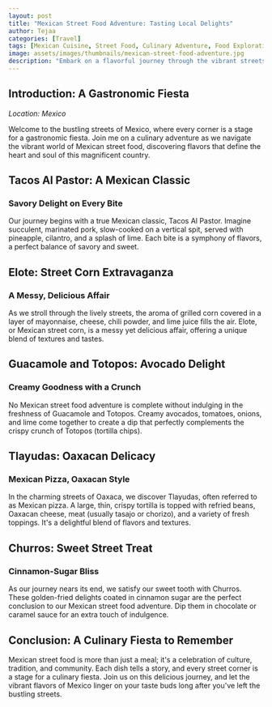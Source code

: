 ```yaml
---
layout: post
title: "Mexican Street Food Adventure: Tasting Local Delights"
author: Tejaa
categories: [Travel]
tags: [Mexican Cuisine, Street Food, Culinary Adventure, Food Exploration]
image: assets/images/thumbnails/mexican-street-food-adventure.jpg
description: "Embark on a flavorful journey through the vibrant streets of Mexico, indulging in the rich tapestry of local street food. Join us as we explore the diverse and mouthwatering delights of Mexican cuisine."
---
```


## Introduction: A Gastronomic Fiesta

*Location: Mexico*

Welcome to the bustling streets of Mexico, where every corner is a stage for a gastronomic fiesta. Join me on a culinary adventure as we navigate the vibrant world of Mexican street food, discovering flavors that define the heart and soul of this magnificent country.

## Tacos Al Pastor: A Mexican Classic

### Savory Delight on Every Bite

Our journey begins with a true Mexican classic, Tacos Al Pastor. Imagine succulent, marinated pork, slow-cooked on a vertical spit, served with pineapple, cilantro, and a splash of lime. Each bite is a symphony of flavors, a perfect balance of savory and sweet.

## Elote: Street Corn Extravaganza

### A Messy, Delicious Affair

As we stroll through the lively streets, the aroma of grilled corn covered in a layer of mayonnaise, cheese, chili powder, and lime juice fills the air. Elote, or Mexican street corn, is a messy yet delicious affair, offering a unique blend of textures and tastes.

## Guacamole and Totopos: Avocado Delight

### Creamy Goodness with a Crunch

No Mexican street food adventure is complete without indulging in the freshness of Guacamole and Totopos. Creamy avocados, tomatoes, onions, and lime come together to create a dip that perfectly complements the crispy crunch of Totopos (tortilla chips).

## Tlayudas: Oaxacan Delicacy

### Mexican Pizza, Oaxacan Style

In the charming streets of Oaxaca, we discover Tlayudas, often referred to as Mexican pizza. A large, thin, crispy tortilla is topped with refried beans, Oaxacan cheese, meat (usually tasajo or chorizo), and a variety of fresh toppings. It's a delightful blend of flavors and textures.

## Churros: Sweet Street Treat

### Cinnamon-Sugar Bliss

As our journey nears its end, we satisfy our sweet tooth with Churros. These golden-fried delights coated in cinnamon sugar are the perfect conclusion to our Mexican street food adventure. Dip them in chocolate or caramel sauce for an extra touch of indulgence.

## Conclusion: A Culinary Fiesta to Remember

Mexican street food is more than just a meal; it's a celebration of culture, tradition, and community. Each dish tells a story, and every street corner is a stage for a culinary fiesta. Join us on this delicious journey, and let the vibrant flavors of Mexico linger on your taste buds long after you've left the bustling streets.
